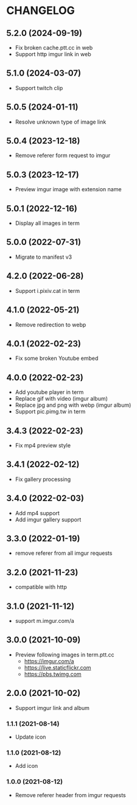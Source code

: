 # CHANGELOG

## 5.2.0 (2024-09-19)

- Fix broken cache.ptt.cc in web
- Support http imgur link in web

## 5.1.0 (2024-03-07)

- Support twitch clip

## 5.0.5 (2024-01-11)

- Resolve unknown type of image link

## 5.0.4 (2023-12-18)

- Remove referer form request to imgur

## 5.0.3 (2023-12-17)

- Preview imgur image with extension name

## 5.0.1 (2022-12-16)

- Display all images in term

## 5.0.0 (2022-07-31)

- Migrate to manifest v3

## 4.2.0 (2022-06-28)

- Support i.pixiv.cat in term

## 4.1.0 (2022-05-21)

- Remove redirection to webp

## 4.0.1 (2022-02-23)

- Fix some broken Youtube embed

## 4.0.0 (2022-02-23)

- Add youtube player in term
- Replace gif with video (imgur album)
- Replace jpg and png with webp (imgur album)
- Support pic.pimg.tw in term

## 3.4.3 (2022-02-23)

- Fix mp4 preview style

## 3.4.1 (2022-02-12)

- Fix gallery processing

## 3.4.0 (2022-02-03)

- Add mp4 support
- Add imgur gallery support

## 3.3.0 (2022-01-19)

- remove referer from all imgur requests

## 3.2.0 (2021-11-23)

- compatible with http

## 3.1.0 (2021-11-12)

- support m.imgur.com/a

## 3.0.0 (2021-10-09)

- Preview following images in term.ptt.cc
  - https://imgur.com/a
  - https://live.staticflickr.com
  - https://pbs.twimg.com

## 2.0.0 (2021-10-02)

- Support imgur link and album

### 1.1.1 (2021-08-14)

- Update icon

### 1.1.0 (2021-08-12)

- Add icon

### 1.0.0 (2021-08-12)

- Remove referer header from imgur requests
